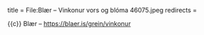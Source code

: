 title = File:Blær – Vinkonur vors og blóma 46075.jpeg
redirects =
>>>>

{{c}} Blær – https://blaer.is/grein/vinkonur